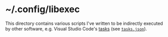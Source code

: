 # ~/.config/libexec

This directory contains various scripts I've written to be indirectly executed
by other software, e.g. Visual Studio Code's [tasks] (see [`tasks.json`]).

[tasks]: https://code.visualstudio.com/docs/editor/tasks
[`tasks.json`]: https://github.com/zgracem/dotconfig/blob/main/.vscode/tasks.json
